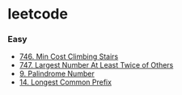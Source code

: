 # leetcode
### Easy
* [746. Min Cost Climbing Stairs](doc/746_MinCostClimbingStairs.md)
* [747. Largest Number At Least Twice of Others](doc/747_LargestNumberAtLeastTwiceOfOthers.md)
* [9. Palindrome Number](doc/9_PalindromeNumber.md)
* [14. Longest Common Prefix](doc/14_LongestCommonPrefix.md)